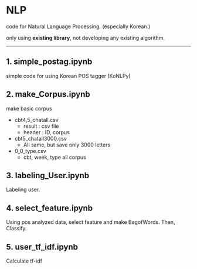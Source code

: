 # NLP

code for Natural Language Processing. (especially Korean.)

only using **existing library**, not developing any existing algorithm.


---

## 1. simple_postag.ipynb

simple code for using Korean POS tagger (KoNLPy)


## 2. make_Corpus.ipynb

make basic corpus
* cbt4,5_chatall.csv
  * result : csv file
  * header : ID, corpus 
* cbt5_chatall3000.csv
  * All same, but save only 3000 letters
* 0_0_type.csv
  * cbt, week, type all corpus
  
## 3. labeling_User.ipynb

Labeling user.

## 4. select_feature.ipynb

Using pos analyzed data, select feature and make BagofWords. Then, Classify.

## 5. user_tf_idf.ipynb

Calculate tf-idf
